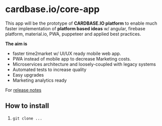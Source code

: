 # cardbase.io/core-app

This app will be the prototype of **CARDBASE.IO platform** to enable much faster implementation of
**platform based ideas** w/ angular, firebase platform, material.io, PWA, puppeteer and applied best practices.

**The aim is** 
- faster time2market w/ UI/UX ready mobile web app.
- PWA instead of mobile app to decrease Marketing costs.
- Microservices architecture and loosely-coupled with legacy systems
- Automated tests to increase quality
- Easy upgrades
- Marketing analytics ready

For [release notes](https://github.com/tansudasli/angular-sandbox/wiki)

## How to install

1. `git clone ...`
